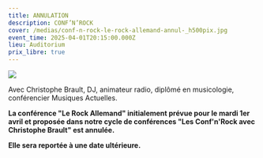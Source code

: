 ```yaml
---
title: ANNULATION
description: CONF’N’ROCK
cover: /medias/conf-n-rock-le-rock-allemand-annul-_h500pix.jpg
event_time: 2025-04-01T20:15:00.000Z
lieu: Auditorium
prix_libre: true
---
```

![](/medias/conf-n-rock-rockallemand-annul-_750pix.jpg)

Avec Christophe Brault, DJ, animateur radio, diplômé en musicologie, conférencier Musiques Actuelles. 

**La conférence "Le Rock Allemand" initialement prévue pour le mardi 1er avril et proposée dans notre cycle de conférences "Les Conf'n'Rock avec Christophe Brault" est annulée.** 

**Elle sera reportée à une date ultérieure.**